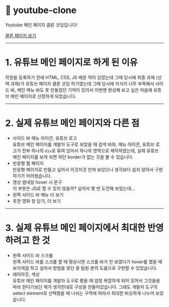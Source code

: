 # 🎥 youtube-clone
Youtube 메인 페이지 클론 코딩입니다!

[클론 페이지 보기](https://633fb4af4c600e684bd08edf--boisterous-cucurucho-5fa587.netlify.app/)

---
# 1. 유튜브 메인 페이지로 하게 된 이유
학원을 등록하기 전에 HTML, CSS, JS 배운 적이 있었는데 그때 당시에 최종 과제 (선택 과제)가 유튜브 페이지 클론 코딩 하기였는데 그때 당시에 지식이 너무 부족해서 사이드 바, 메인 메뉴 바도 못 만들었던 기억이 있어서 이번엔 완성해 보고 싶은 마음에 유튜브 메인 페이지로 선정하게 되었습니다.

---

# 2. 실제 유튜브 메인 페이지와 다른 점
* 사이드 바 메뉴 아이콘, 유튜브 로고
<br> 유튜브 메인 페이지를 개발자 도구로 보았을 때 검색 바와, 메뉴 아이콘, 유튜브 로고가 전부 하나의 `div`로 묶여 있어서 하나의 영역으로 제작하였는데, 실제 유튜브 메인 페이지를 보게 되면 하단 border가 없는 것을 볼 수 있습니다. 
* 반응형 웹 페이지
<br> 반응형 페이지로 만들고 싶어서 이것저것 만져 보았으나 생각보다 쉽지 않아서 구현하기가 어려웠습니다.
* 영상 썸네일 hover 시 문구
<br> 이 부분은 JS로 할 수 있지 않을까? 싶어서 몇 번 도전해 보았는데...
* 왼쪽 사이드 바 메뉴 더 보기
* 추천 영화 창 닫기, 더 보기

---

# 3. 실제 유튜브 메인 페이지에서 최대한 반영하려고 한 것
* 왼쪽 사이드 바 스크롤
<br> 왼쪽 사이드 바를 스크롤 할 때 평상시엔 스크롤 바가 안 보였다가 hover를 했을 때 보이게끔 하고 싶어서 방법을 찾던 중 팀원 분의 도움으로 구현할 수 있었습니다.
* 레이아웃, 색상
<br> 유튜브 메인 페이지를 개발자 도구로 봤을 때 엄청 복잡하게 되어 있어서 그것들을 따라 한다기보단 제가 생각한대로 구성을 만들어갔습니다. 그래도 개발자 도구의 select element로 선택했을 때 나뉘는 구역에 따라서 최대한 비슷하게 나누어 보았습니다.